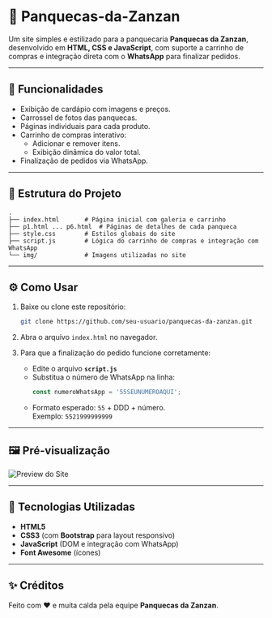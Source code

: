 
# 🥞 Panquecas-da-Zanzan

Um site simples e estilizado para a panquecaria **Panquecas da Zanzan**, desenvolvido em **HTML, CSS e JavaScript**, com suporte a carrinho de compras e integração direta com o **WhatsApp** para finalizar pedidos.

---

## 🚀 Funcionalidades

- Exibição de cardápio com imagens e preços.
- Carrossel de fotos das panquecas.
- Páginas individuais para cada produto.
- Carrinho de compras interativo:
  - Adicionar e remover itens.
  - Exibição dinâmica do valor total.
- Finalização de pedidos via WhatsApp.

---

## 📂 Estrutura do Projeto

```
.
├── index.html       # Página inicial com galeria e carrinho
├── p1.html ... p6.html  # Páginas de detalhes de cada panqueca
├── style.css        # Estilos globais do site
├── script.js        # Lógica do carrinho de compras e integração com WhatsApp
└── img/             # Imagens utilizadas no site
```

---

## ⚙️ Como Usar

1. Baixe ou clone este repositório:
   ```bash
   git clone https://github.com/seu-usuario/panquecas-da-zanzan.git
   ```

2. Abra o arquivo `index.html` no navegador.

3. Para que a finalização do pedido funcione corretamente:
   - Edite o arquivo **`script.js`**
   - Substitua o número de WhatsApp na linha:
     ```js
     const numeroWhatsApp = '55SEUNUMEROAQUI';
     ```
   - Formato esperado: `55` + DDD + número.  
     Exemplo: `5521999999999`

---

## 🖼️ Pré-visualização

![Preview do Site](img/CSC_0610[1].JPG)

---

## 📌 Tecnologias Utilizadas

- **HTML5**
- **CSS3** (com **Bootstrap** para layout responsivo)
- **JavaScript** (DOM e integração com WhatsApp)
- **Font Awesome** (ícones)

---

## ✨ Créditos

Feito com ❤ e muita calda pela equipe **Panquecas da Zanzan**.

